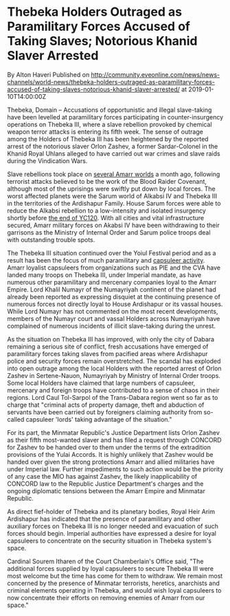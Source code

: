 # Thebeka Holders Outraged as Paramilitary Forces Accused of Taking Slaves; Notorious Khanid Slaver Arrested
By Alton Haveri
Published on http://community.eveonline.com/news/news-channels/world-news/thebeka-holders-outraged-as-paramilitary-forces-accused-of-taking-slaves-notorious-khanid-slaver-arrested/ at 2019-01-10T14:00:00Z

Thebeka, Domain – Accusations of opportunistic and illegal slave-taking have been levelled at paramilitary forces participating in counter-insurgency operations on Thebeka III, where a slave rebellion provoked by chemical weapon terror attacks is entering its fifth week. The sense of outrage among the Holders of Thebeka III has been heightened by the reported arrest of the notorious slaver Orlon Zashev, a former Sardar-Colonel in the Khanid Royal Uhlans alleged to have carried out war crimes and slave raids during the Vindication Wars.

Slave rebellions took place on [several Amarr worlds](https://community.eveonline.com/news/news-channels/world-news/amarr-forces-respond-to-terrorist-attacks-and-slave-revolts-on-five-worlds/) a month ago, following terrorist attacks believed to be the work of the Blood Raider Covenant, although most of the uprisings were swiftly put down by local forces. The worst affected planets were the Sarum world of Alkabsi IV and Thebeka III in the territories of the Ardishapur Family. House Sarum forces were able to reduce the Alkabsi rebellion to a low-intensity and isolated insurgency shortly before [the end of YC120](https://community.eveonline.com/news/news-channels/world-news/amarr-steps-up-border-patrols-alleges-republic-interference-in-internal-affairs/). With all cities and vital infrastructure secured, Amarr military forces on Akabsi IV have been withdrawing to their garrisons as the Ministry of Internal Order and Sarum police troops deal with outstanding trouble spots.

The Thebeka III situation continued over the Yoiul Festival period and as a result has been the focus of much paramilitary and [capsuleer activity](https://forums.eveonline.com/t/razsu-zaibatsu-associated-news-institute-hub/76898/44). Amarr loyalist capsuleers from organizations such as PIE and the CVA have landed many troops on Thebeka III, under Imperial mandate, as have numerous other paramilitary and mercenary companies loyal to the Amarr Empire. Lord Khalil Numayr of the Numayriyah continent of the planet had already been reported as expressing disquiet at the continuing presence of numerous forces not directly loyal to House Ardishapur or its vassal houses. While Lord Numayr has not commented on the most recent developments, members of the Numayr court and vassal Holders across Numayriyah have complained of numerous incidents of illicit slave-taking during the unrest.

As the situation on Thebeka III has improved, with only the city of Dabara remaining a serious site of conflict, fresh accusations have emerged of paramilitary forces taking slaves from pacified areas where Ardishapur police and security forces remain overstretched. The scandal has exploded into open outrage among the local Holders with the reported arrest of Orlon Zashev in Sertene-Nauon, Numayriyah by Ministry of Internal Order troops. Some local Holders have claimed that large numbers of capsuleer, mercenary and foreign troops have contributed to a sense of chaos in their regions. Lord Caul Tol-Sarpol of the Trans-Dabara region went so far as to charge that "criminal acts of property damage, theft and abduction of servants have been carried out by foreigners claiming authority from so-called capsuleer 'lords' taking advantage of the situation."

For its part, the Minmatar Republic's Justice Department lists Orlon Zashev as their fifth most-wanted slaver and has filed a request through CONCORD for Zashev to be handed over to them under the terms of the extradition provisions of the Yulai Accords. It is highly unlikely that Zashev would be handed over given the strong protections Amarr and allied militaries have under Imperial law. Further impediments to such action would be the priority of any case the MIO has against Zashev, the likely inapplicability of CONCORD law to the Republic Justice Department's charges and the ongoing diplomatic tensions between the Amarr Empire and Minmatar Republic.

As direct fief-holder of Thebeka and its planetary bodies, Royal Heir Arim Ardishapur has indicated that the presence of paramilitary and other auxiliary forces on Thebeka III is no longer needed and evacuation of such forces should begin. Imperial authorities have expressed a desire for loyal capsuleers to concentrate on the security situation in Thebeka system's space.

Cardinal Sourem Itharen of the Court Chamberlain's Office said, "The additional forces supplied by loyal capsuleers to secure Thebeka III were most welcome but the time has come for them to withdraw. We remain most concerned by the presence of Minmatar terrorists, heretics, anarchists and criminal elements operating in Thebeka, and would wish loyal capsuleers to now concentrate their efforts on removing enemies of Amarr from our space."

